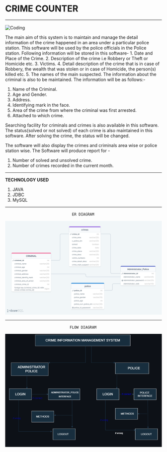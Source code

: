 # CRIME COUNTER


*************************************

<img align="center" alt="Coding" width="700" height="500" src="https://github.com/fehmida99/new-berry-436/assets/112754704/3350fe3a-4994-4faa-b0bc-dbc76383f6e0">






The main aim of this system is to maintain and manage the detail information of the crime happened in  an  area under a particular police station. This software will be used by the police officials in the Police station. Following information will be stored in this software-
        1. Date and Place of the Crime.
        2. Description of the crime i.e Robbery or Theft or Homicide etc.
        3. Victims.
        4. Detail description of the crime that is in case of Robbery, the wealth that was stolen or in case of Homicide, the person(s) killed etc.
        5. The names of the main suspected.
The information about the criminal is also to be maintained. The information will be as follows:-
1. Name of the Criminal.
2. Age and Gender.
3. Address.
4. Identifying mark in the face.
5. Area of the crime from where the criminal was first arrested.
6. Attached to which crime.

Searching facility for criminals and crimes is also available in this software. The status(solved or not solved) of each crime is also  maintained in this software. After solving the crime, the status will be changed. 

The software will also display the crimes and criminals area wise or police station wise. The Software will produce report for -
1. Number of solved and unsolved crime.
2. Number of crimes recorded in the current month.

----------------------------------------------------------------------------------------------------------

<b>TECHNOLOGY USED</b>
1. JAVA
2. JDBC
4. MySQL
----------------------------------------------------------------------------------------------------------

                                  ER DIAGRAM 

<img src=https://github.com/fehmida99/new-berry-436/blob/main/Unit_05_JavaProject/new-berry-436/images/ER-Diagram.png>


----------------------------------------------------------------------------------------------------------
                                 FLOW DIAGRAM 

<img src="https://github.com/fehmida99/new-berry-436/blob/main/Unit_05_JavaProject/new-berry-436/images/FLOW-CHART-CRIME-COUNTER.PNG">

